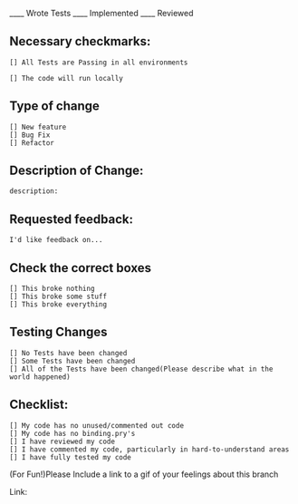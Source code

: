 ____ Wrote Tests ____ Implemented ____ Reviewed

## Necessary checkmarks:

    [] All Tests are Passing in all environments

    [] The code will run locally

## Type of change

    [] New feature
    [] Bug Fix
    [] Refactor

## Description of Change:

    description: 
    
## Requested feedback: 
    
    I'd like feedback on... 

## Check the correct boxes

    [] This broke nothing
    [] This broke some stuff
    [] This broke everything

## Testing Changes

    [] No Tests have been changed
    [] Some Tests have been changed
    [] All of the Tests have been changed(Please describe what in the world happened)

## Checklist:

    [] My code has no unused/commented out code
    [] My code has no binding.pry's
    [] I have reviewed my code
    [] I have commented my code, particularly in hard-to-understand areas
    [] I have fully tested my code

(For Fun!)Please Include a link to a gif of your feelings about this branch

Link:
